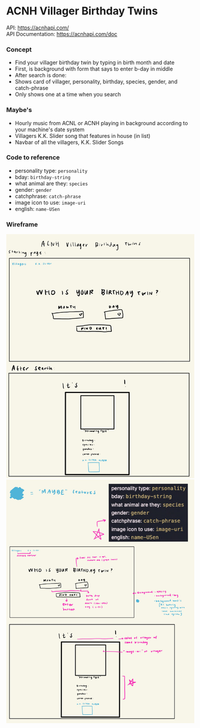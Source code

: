 # ACNH Villager Birthday Twins

API: https://acnhapi.com/ <br>
API Documentation: https://acnhapi.com/doc

### Concept
- Find your villager birthday twin by typing in birth month and date
- First, is background with form that says to enter b-day in middle
- After search is done:
- Shows card of villager, personality, birthday, species, gender, and catch-phrase
- Only shows one at a time when you search


### Maybe's
- Hourly music from ACNL or ACNH playing in background according to your machine's date system
- Villagers K.K. Slider song that features in house (in list)
- Navbar of all the villagers, K.K. Slider Songs


### Code to reference
- personality type: `personality`
- bday: `birthday-string`
- what animal are they: `species`
- gender: `gender`
- catchphrase: `catch-phrase`
- image icon to use: `image-uri`
- english: `name-USen`

### Wireframe
![img1](images/General%20Assembly-2.jpg)
![img2](images/General%20Assembly-3.jpg)

